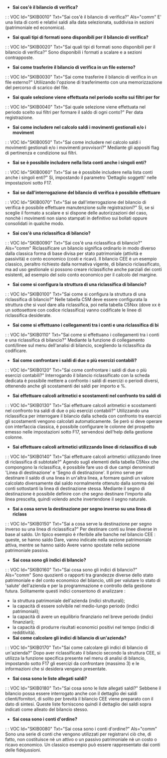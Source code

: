 - **Sai cos'è il bilancio di verifica?**

 :  : VOC Id="SKIB0010" Txt="Sai cos'è il bilancio di verifica?" Als="comm"
E' una lista di conti e relativi saldi alla data selezionata, suddivisa in sezioni (patrimoniale ed economica).
- **Sai quali tipi di formati sono disponibili per il bilancio di verifica?**

 :  : VOC Id="SKIB0020" Txt="Sai quali tipi di formati sono disponibili per il bilancio di verifica?"
Sono disponibili i formati a scalare e a sezioni contrapposte.
- **Sai come trasferire il bilancio di verifica in un file esterno?**

 :  : VOC Id="SKIB0030" Txt="Sai come trasferire il bilancio di verifica in un file esterno?"
Utiliizando l'opzione di trasferimento con una memorizzazione del percorso di scarico del file.
- **Sai quale selezione viene effettuata nel periodo scelto sui filtri per for**

 :  : VOC Id="SKIB0040" Txt="Sai quale selezione viene effettuata nel periodo scelto sui filtri per formare il saldo di ogni conto?"
Per data registrazione.
- **Sai come includere nel calcolo saldi i movimenti gestionali e/o i moviment**

 :  : VOC Id="SKIB0050" Txt="Sai come includere nel calcolo saldi i movimenti gestionali e/o i movimenti provvisori?"
Mediante gli appositi flag di pertinenza e condizione sui filtri.
- **Sai se è possibile includere nella lista conti anche i singoli enti?**

 :  : VOC Id="SKIB0060" Txt="Sai se è possibile includere nella lista conti anche i singoli enti?"
Si, impostando il parametro 'Dettaglio soggetti' nelle impostazioni sotto F17.
- **Sai se dall'interrogazione del bilancio di verifica è possibile effettuare**

 :  : VOC Id="SKIB0070" Txt="Sai se dall'interrogazione del bilancio di verifica è possibile effettuare manutenzione sulle registrazioni?"
Si, se si sceglie il formato a scalare e si dispone delle autorizzazioni del caso, nonchè i movimenti non siano stampati in definitivo sui bollati oppure consolidati in qualche modo.
- **Sai cos'è una riclassifica di bilancio?**

 :  : VOC Id="SKIB0090" Txt="Sai cos'è una riclassifica di bilancio?" Als="comm"
Riclassificare un bilancio significa ordinarlo in modo diverso dalla classica forma di base divisa per stato patrimoniale (attività e passività) e conto economico (costi e ricavi).
Il bilancio CEE è un esempio classico, peraltro richiesto dalla normativa vigente, di bilancio riclassificato, ma ad uso gestionale si possono creare riclassifiche anche parziali dei conti esistenti, ad esempio del solo conto economico per il calcolo del margine.
- **Sai come si configura la struttura di una riclassifica di bilancio?**

 :  : VOC Id="SKIB0100" Txt="Sai come si configura la struttura di una riclassifica di bilancio?"
Nelle tabella C5M deve essere configurata la struttura che si vuol dare alla riclassifica, poi nella tabella C5Nxx (dove xx è un sottosettore con codice riclassifica) vanno codificate le linee di riclassifica desiderate.
- **Sai come si effettuano i collegamenti tra i conti e una riclassifica di bi**

 :  : VOC Id="SKIB0110" Txt="Sai come si effettuano i collegamenti tra i conti e una riclassifica di bilancio?"
Mediante la funzione di collegamento conti/linee sul menu dell'analisi di bilancio, scegliendo la riclassifica da codificare.
- **Sai come confrontare i saldi di due o più esercizi contabili?**

 :  : VOC Id="SKIB0120" Txt="Sai come confrontare i saldi di due o più esercizi contabili?"
Interrogando il bilancio riclassificato con la scheda dedicata è possibile mettere a confronto i saldi di esercizi o periodi diversi, ottenendo anche gli scostamenti dei saldi per importo e %.
- **Sai effettuare calcoli aritmetici e scostamenti nel confronto tra saldi di**

 :  : VOC Id="SKIB0130" Txt="Sai effettuare calcoli aritmetici e scostamenti nel confronto tra saldi di due o più esercizi contabili?"
Utilizzando una riclassifica per interrogare il bilancio dalla scheda con confronto tra esercizi gli scostamenti vengono calcolati automaticamente. Se però si deve operare con interfaccia classica, è possibile configurare le colonne del prospetto emesso nelle impostazioni sotto F17, servendosi dell'help della gestione colonne.
- **Sai effettuare calcoli aritmetici utilizzando linee di riclassifica di sub**

 :  : VOC Id="SKIB0140" Txt="Sai effettuare calcoli aritmetici utilizzando linee di riclassifica di subtotale?"
Agendo sugli elementi della tabella C5Nxx che compongono la riclassifica, è possibile fare uso di due campi denominati 'Linea di destinazione' e 'Segno di destinazione'. Il primo serve per destinare il saldo di una linea in un'altra linea, a formare quindi un valore calcolato diversamente dal saldo normalmente ottenuto dalla somma dei conti sottostanti la linea di destinazione stessa. Mediante il segno di destinazione è possibile definire con che segno destinare l'importo alla linea prescelta, quindi volendo anche invertendone il segno naturale.
- **Sai a cosa serve la destinazione per segno inverso su una linea di riclass**

 :  : VOC Id="SKIB0150" Txt="Sai a cosa serve la destinazione per segno inverso su una linea di riclassifica?"
Per destinare conti su linee diverse in base al saldo. Un tipico esempio è riferibile alle banche nel bilancio CEE :  queste, se hanno saldo Dare, vanno indicate nella sezione patrimoniale attiva, mentre se hanno saldo Avere vanno spostate nella sezione patrimoniale passiva.
- **Sai cosa sono gli indici di bilancio?**

 :  : VOC Id="SKIB0160" Txt="Sai cosa sono gli indici di bilancio?" Als="comm"
Sono quozienti o rapporti tra grandezze diverse dello stato patrimoniale e del conto economico del bilancio, utili per valutare lo stato di 'salute' dell'azienda e per la programmazione e controllo della gestione futura. Solitamente questi indici consentono di analizzare : 
- la struttura patrimoniale dell'azienda (indici strutturali);
- la capacità di essere solvibile nel medio-lungo periodo (indici patrimoniali);
- la capacità di avere un equilibrio finanziario nel breve periodo (indici finanziari);
- la capacità di produrre risultati economici positivi nel tempo (indici di redditività).
- **Sai come calcolare gli indici di bilancio di un'azienda?**

 :  : VOC Id="SKIB0170" Txt="Sai come calcolare gli indici di bilancio di un'azienda?"
Dopo aver riclassificato il bilancio secondo la struttura CEE, si utilizza la funzione specifica presente nel menu di analisi di bilancio, impostando sotto F17 gli esercizi da confrontare (massimo 3) e le informazioni che si desidera vengano presentate.
- **Sai cosa sono le liste allegati saldi?**

 :  : VOC Id="SKIB0180" Txt="Sai cosa sono le liste allegati saldi?"
Sebbene il bilancio possa essere interrogato anche con il dettaglio dei saldi clienti/fornitori, di solito per brevità il bilancio CEE viene preparato con il dato di sintesi. Queste liste forniscono quindi il dettaglio dei saldi sopra indicati come alleato del bilancio stesso.
- **Sai cosa sono i conti d'ordine?**

 :  : VOC Id="SKIB0080" Txt="Sai cosa sono i conti d'ordine?" Als="comm"
Sono una serie di conti che vengono utilizzati per registrarvi ciò che, di fatto, non costituisce nè un attivo o un passivo patrimoniale nè un costo o ricavo economico. Un classico esempio può essere rappresentato dai conti delle fidejussioni.
